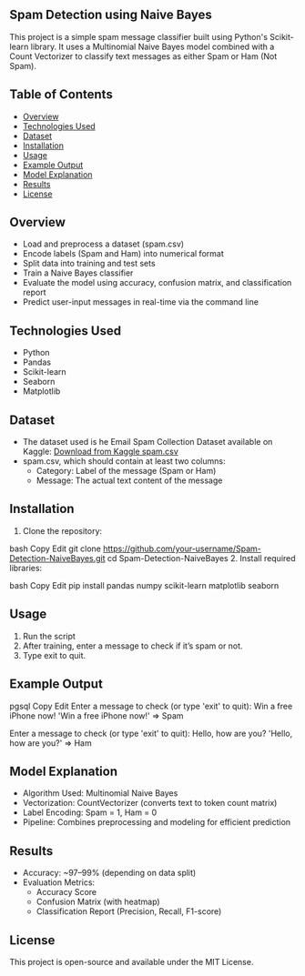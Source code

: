 ## Spam Detection using Naive Bayes
This project is a simple spam message classifier built using Python's Scikit-learn library. It uses a Multinomial Naive Bayes model combined with a Count Vectorizer to classify text messages as either Spam or Ham (Not Spam).

## Table of Contents
- [Overview](#Overview)
- [Technologies Used](#TechnologiesUsed)
- [Dataset](#Dataset)
- [Installation](#Installation)
- [Usage](#Usage)
- [Example Output](#ExampleOutput)
- [Model Explanation](#ModelExplanation)
- [Results](#Results)
- [License](#License)
  
## Overview
- Load and preprocess a dataset (spam.csv)
- Encode labels (Spam and Ham) into numerical format
- Split data into training and test sets
- Train a Naive Bayes classifier
- Evaluate the model using accuracy, confusion matrix, and classification report
- Predict user-input messages in real-time via the command line

## Technologies Used
- Python
- Pandas
- Scikit-learn
- Seaborn
- Matplotlib

## Dataset
- The dataset used is he Email Spam Collection Dataset available on Kaggle:
[Download from Kaggle spam.csv](https://www.kaggle.com/datasets/mfaisalqureshi/spam-email)
- spam.csv, which should contain at least two columns:
  - Category: Label of the message (Spam or Ham)
  -  Message: The actual text content of the message

## Installation
1. Clone the repository:

bash
Copy
Edit
git clone https://github.com/your-username/Spam-Detection-NaiveBayes.git
cd Spam-Detection-NaiveBayes
2. Install required libraries:

bash
Copy
Edit
pip install pandas numpy scikit-learn matplotlib seaborn

## Usage
1. Run the script
2. After training, enter a message to check if it’s spam or not.
3. Type exit to quit.


## Example Output
pgsql
Copy
Edit
Enter a message to check (or type 'exit' to quit): Win a free iPhone now!
'Win a free iPhone now!' => Spam

Enter a message to check (or type 'exit' to quit): Hello, how are you?
'Hello, how are you?' => Ham

## Model Explanation
- Algorithm Used: Multinomial Naive Bayes
- Vectorization: CountVectorizer (converts text to token count matrix)
- Label Encoding: Spam = 1, Ham = 0
- Pipeline: Combines preprocessing and modeling for efficient prediction

## Results
- Accuracy: ~97–99% (depending on data split)
- Evaluation Metrics:
  - Accuracy Score
  - Confusion Matrix (with heatmap)
  - Classification Report (Precision, Recall, F1-score)

## License
This project is open-source and available under the MIT License.

